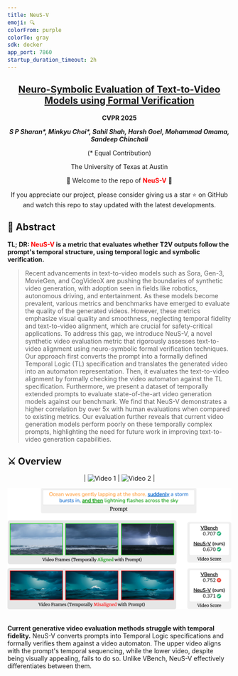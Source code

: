 ```yaml
---
title: NeuS-V
emoji: 🔍
colorFrom: purple
colorTo: gray
sdk: docker
app_port: 7860
startup_duration_timeout: 2h
---
```


<div align="center">

<h2><a href="https://arxiv.org/abs/2411.16718" target="_blank">Neuro-Symbolic Evaluation of Text-to-Video Models using Formal Verification</a></h2>
<b> CVPR 2025 </b>

_**S P Sharan\*, Minkyu Choi\*, Sahil Shah, Harsh Goel, Mohammad Omama, Sandeep Chinchali**_
  
(* Equal Contribution)

The University of Texas at Austin

🚀 Welcome to the repo of <span style="color: red">**NeuS-V**</span> 🚀

If you appreciate our project, please consider giving us a star ⭐ on GitHub and watch this repo to stay updated with the latest developments.  </h2>

</div>


## 🎏 Abstract
<b>TL; DR: <font color="red">NeuS-V</font> is a metric that evaluates whether T2V outputs follow the prompt's temporal structure, using temporal logic and symbolic verification.</b>


> Recent advancements in text-to-video models such as Sora, Gen-3, MovieGen, and CogVideoX are pushing the boundaries of synthetic video generation, with adoption seen in fields like robotics, autonomous driving, and entertainment. As these models become prevalent, various metrics and benchmarks have emerged to evaluate the quality of the generated videos. However, these metrics emphasize visual quality and smoothness, neglecting temporal fidelity and text-to-video alignment, which are crucial for safety-critical applications. To address this gap, we introduce NeuS-V, a novel synthetic video evaluation metric that rigorously assesses text-to-video alignment using neuro-symbolic formal verification techniques. Our approach first converts the prompt into a formally defined Temporal Logic (TL) specification and translates the generated video into an automaton representation. Then, it evaluates the text-to-video alignment by formally checking the video automaton against the TL specification. Furthermore, we present a dataset of temporally extended prompts to evaluate state-of-the-art video generation models against our benchmark. We find that NeuS-V demonstrates a higher correlation by over 5x with human evaluations when compared to existing metrics. Our evaluation further reveals that current video generation models perform poorly on these temporally complex prompts, highlighting the need for future work in improving text-to-video generation capabilities. 
  
## ⚔️ Overview

<div align="center">

| <img src="assets/video1.gif" alt="Video 1" width="400"/> | <img src="assets/video2.gif" alt="Video 2" width="400"/> |

</div>

<div align="center">
<!-- <img src="assets/github-teaser-pt2.png" alt="NeuS-V Overview" width="800"/> -->
<img src="assets/video-scores-v2.png" alt="NeuS-V Overview" width="800"/>
</div>

<!-- <div align="center">

| Video 1                                                  | Video 2                                                  |
| -------------------------------------------------------- | -------------------------------------------------------- |
| <img src="assets/video1.gif" alt="Video 1" width="400"/> | <img src="assets/video2.gif" alt="Video 2" width="400"/> |
| **VBench Score**: 0.707<br>**NeuS-V Score**: 0.67         | **VBench Score**: 0.752<br>**NeuS-V Score**: 0.371        |

</div> -->
<br>

**Current generative video evaluation methods struggle with temporal fidelity.** NeuS-V converts prompts into Temporal Logic specifications and formally verifies them against a video automaton. The upper video aligns with the prompt's temporal sequencing, while the lower video, despite being visually appealing, fails to do so. Unlike VBench, NeuS-V effectively differentiates between them.